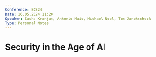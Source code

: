 ```yaml
---
Conference: ECS24
Date: 16.05.2024 11:20
Speaker: Sasha Kranjac, Antonio Maio, Michael Noel, Tom Janetscheck
Type: Personal Notes
---
```


# Security in the Age of AI
